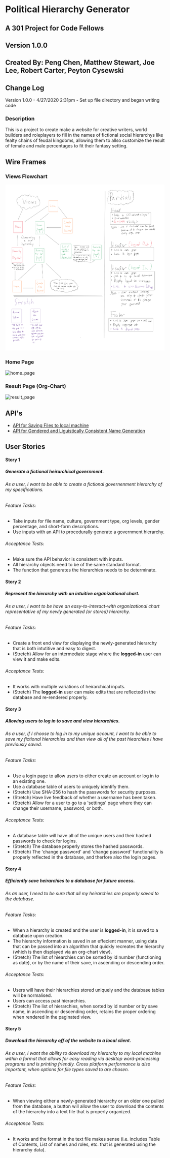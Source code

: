 # Political Hierarchy Generator

## A 301 Project for Code Fellows

## Version 1.0.0
## Created By: Peng Chen, Matthew Stewart, Joe Lee, Robert Carter, Peyton Cysewski

## Change Log
Version 1.0.0 - 4/27/2020 2:31pm - Set up file directory and began writing code


### Description
This is a project to create make a website for creative writers, world builders and roleplayers to fill in the names of fictional social hierarchys like fealty chains of feudal kingdoms, allowing them to allso customize the result of female and male percentages to fit their fantasy setting.

## Wire Frames  

### Views Flowchart
![chart](/asset/img/Hierarchy_Generator.png)

### Home Page
![home_page](/asset/img/homePage.png)

### Result Page (Org-Chart)
![result_page](/asset/img/result.png)

## API's
- [API for Saving Files to local machine](https://www.w3.org/TR/FileAPI/)
- [API for Gendered and Liguistically Consistent Name Generation](https://en.namefake.com/api)

## User Stories

#### Story 1

##### Generate a fictional heirarchical government.
###### As a user, I want to be able to create a fictional governenment hierarchy of my specifications.
###### Feature Tasks:
- Take inputs for file name, culture, government type, org levels, gender percentage, and short-form descriptions.
- Use inputs with an API to procedurally generate a government hierarchy.
###### Acceptance Tests:
- Make sure the API behavior is consistent with inputs.
- All hierarchy objects need to be of the same standard format.
- The function that generates the hierarchies needs to be determinate.

#### Story 2

##### Represent the hierarchy with an intuitive organizational chart.
###### As a user, I want to be have an easy-to-interact-with organizational chart representative of my newly generated (or stored) hierarchy.
###### Feature Tasks:
- Create a front end view for displaying the newly-generated hierarchy that is both intutitive and easy to digest.
- (Stretch) Allow for an intermediate stage where the **logged-in** user can view it and make edits.
###### Acceptance Tests:
- It works with multiple variations of heirarchical inputs.
- (Stretch) The **logged-in** user can make edits that are reflected in the database and re-rendered properly.

#### Story 3

##### Allowing users to log in to save and view hierarchies.
###### As a user, if I choose to log in to my unique account, I want to be able to save my fictional hierarchies and then view all of the past hiearchies I have previously saved.
###### Feature Tasks:
- Use a login page to allow users to either create an account or log in to an existing one.
- Use a database table of users to uniquely identify them.
- (Stretch) Use SHA-256 to hash the passwords for security purposes.
- (Stretch) Have live feedback of whether a username has been taken.
- (Stretch) Allow for a user to go to a 'settings' page where they can change their username, password, or both.
###### Acceptance Tests:
- A database table will have all of the unique users and their hashed passwords to check for logins.
- (Stretch) The database properly stores the hashed passwords.
- (Stretch) The 'change password' and 'change password' functionality is properly reflected in the database, and therfore also the login pages.

#### Story 4

##### Efficiently save heirarchies to a database for future access.
###### As an user, I need to be sure that all my heirarchies are properly saved to the database.
###### Feature Tasks:
- When a hierarchy is created and the user is **logged-in**, it is saved to a database upon creation.
- The hierarchy information is saved in an effecient manner, using data that can be passed into an algorithm that quickly recreates the hierarchy (which is then displayed via an org-chart view).
- (Stretch) The list of hiearchies can be sorted by id number (functioning as date), or by the name of their save, in ascending or descending order.
###### Acceptance Tests:
- Users will have their hierarchies stored uniquely and the database tables will be normalised.
- Users can access past hierarchies.
- (Stretch) The list of hierarchies, when sorted by id number or by save name, in ascending or descending order, retains the proper ordering when rendered in the paginated view.

#### Story 5

##### Download the hierarchy off of the website to a local client.
###### As a user, I want the ability to download my hierarchy to my local machine within a format that allows for easy reading via desktop word-processing programs and is printing friendly. Cross platform performance is also important, when options for file types saved to are chosen.
###### Feature Tasks:
- When viewing either a newly-generated hierarchy or an older one pulled from the database, a button will allow the user to download the contents of the hierarchy into a text file that is properly organized.
###### Acceptance Tests:
- It works and the format in the text file makes sense (i.e. includes Table of Contents, List of names and roles, etc. that is generated using the hierarchy data).